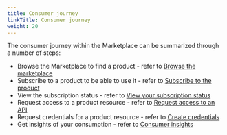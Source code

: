 ```yaml
---
title: Consumer journey
linkTitle: Consumer journey
weight: 20
---
```


The consumer journey within the Marketplace can be summarized through a number of steps:

* Browse the Marketplace to find a product - refer to [Browse the marketplace](/docs/manage_marketplace/consumer_experience/browse_marketplace)
* Subscribe to a product to be able to use it - refer to [Subscribe to the product](/docs/manage_marketplace/consumer_experience/subscription_management/#create-a-new-subscription)
* View the subscription status - refer to [View your subscription status](/docs/manage_marketplace/consumer_experience/subscription_management/#manage-existing-subscriptions)
* Request access to a product resource - refer to [Request access to an API](/docs/manage_marketplace/consumer_experience/credential_management/#request-access-to-an-api)
* Request credentials for a product resource - refer to [Create credentials](/docs/manage_marketplace/consumer_experience/credential_management/#create-credentials)
* Get insights of your consumption - refer to [Consumer insights](/docs/manage_marketplace/consumer_experience/consumer_insights)
